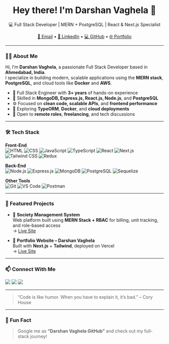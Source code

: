 <h1 align="center">Hey there! I'm <strong>Darshan Vaghela</strong> 👋</h1>
<p align="center">
  💻 Full Stack Developer | MERN + PostgreSQL | React & Next.js Specialist  
</p>

<p align="center">
  <a href="mailto:vdarshan613@gmail.com">📧 Email</a> •
  <a href="https://www.linkedin.com/in/vaghela-darshan-32752b1aa/" target="_blank">🔗 LinkedIn</a> •
  <a href="https://github.com/DarshanVaghela284" target="_blank">💻 GitHub</a> •
  <a href="https://darshanvaghela.vercel.app" target="_blank">🌐 Portfolio</a>
</p>

---

### 👨‍💻 About Me

Hi, I’m **Darshan Vaghela**, a passionate Full Stack Developer based in **Ahmedabad, India**.  
I specialize in building modern, scalable applications using the **MERN stack**, **PostgreSQL**, and cloud tools like **Docker** and **AWS**.

- 🔧 Full Stack Engineer with **3+ years** of hands-on experience
- 🧰 Skilled in **MongoDB, Express.js, React.js, Node.js**, and **PostgreSQL**
- ⚙️ Focused on **clean code, scalable APIs**, and **frontend performance**
- 🧠 Exploring **TypeORM**, **Docker**, and **cloud deployments**
- 💬 Open to **remote roles**, **freelancing**, and tech discussions

---

### 🛠️ Tech Stack

**Front-End**  
![HTML](https://img.shields.io/badge/-HTML5-E34F26?style=flat-square&logo=html5&logoColor=white)
![CSS](https://img.shields.io/badge/-CSS3-1572B6?style=flat-square&logo=css3&logoColor=white)
![JavaScript](https://img.shields.io/badge/-JavaScript-black?style=flat-square&logo=javascript)
![TypeScript](https://img.shields.io/badge/-TypeScript-3178C6?style=flat-square&logo=typescript&logoColor=white)
![React](https://img.shields.io/badge/-React-61DAFB?style=flat-square&logo=react&logoColor=black)
![Next.js](https://img.shields.io/badge/-Next.js-black?style=flat-square&logo=next.js)
![Tailwind CSS](https://img.shields.io/badge/-Tailwind-06B6D4?style=flat-square&logo=tailwindcss&logoColor=white)
![Redux](https://img.shields.io/badge/-Redux-764ABC?style=flat-square&logo=redux&logoColor=white)

**Back-End**  
![Node.js](https://img.shields.io/badge/-Node.js-339933?style=flat-square&logo=node.js&logoColor=white)
![Express.js](https://img.shields.io/badge/-Express.js-000000?style=flat-square&logo=express&logoColor=white)
![MongoDB](https://img.shields.io/badge/-MongoDB-47A248?style=flat-square&logo=mongodb&logoColor=white)
![PostgreSQL](https://img.shields.io/badge/-PostgreSQL-336791?style=flat-square&logo=postgresql&logoColor=white)
![Sequelize](https://img.shields.io/badge/-Sequelize-52B0E7?style=flat-square&logo=sequelize&logoColor=white)

**Other Tools**  
![Git](https://img.shields.io/badge/-Git-F05032?style=flat-square&logo=git&logoColor=white)
![VS Code](https://img.shields.io/badge/-VS%20Code-007ACC?style=flat-square&logo=visual-studio-code&logoColor=white)
![Postman](https://img.shields.io/badge/-Postman-FF6C37?style=flat-square&logo=postman&logoColor=white)

---

### 🚀 Featured Projects

- 🔗 **Society Management System**  
  Web platform built using **MERN Stack + RBAC** for billing, unit tracking, and role-based access  
  → [Live Site](https://www.app.ebuilding.in/)  

- 💼 **Portfolio Website – Darshan Vaghela**  
  Built with **Next.js** + **Tailwind**, deployed on Vercel  
  → [Live Site](https://darshanvaghela.vercel.app)  

---

### 📫 Connect With Me

<a href="mailto:vdarshan613@gmail.com" target="_blank"><img src="https://img.shields.io/badge/Gmail-D14836?style=for-the-badge&logo=gmail&logoColor=white"/></a>
<a href="https://www.linkedin.com/in/vaghela-darshan-32752b1aa/" target="_blank"><img src="https://img.shields.io/badge/-LinkedIn-blue?style=for-the-badge&logo=linkedin&logoColor=white"/></a>
<a href="https://darshanvaghela.vercel.app" target="_blank"><img src="https://img.shields.io/badge/-Portfolio-000?style=for-the-badge&logo=firefox-browser&logoColor=white"/></a>

---

> “Code is like humor. When you have to explain it, it’s bad.” – Cory House

---

### 🧠 Fun Fact

> Google me as **“Darshan Vaghela GitHub”** and check out my full-stack journey!
